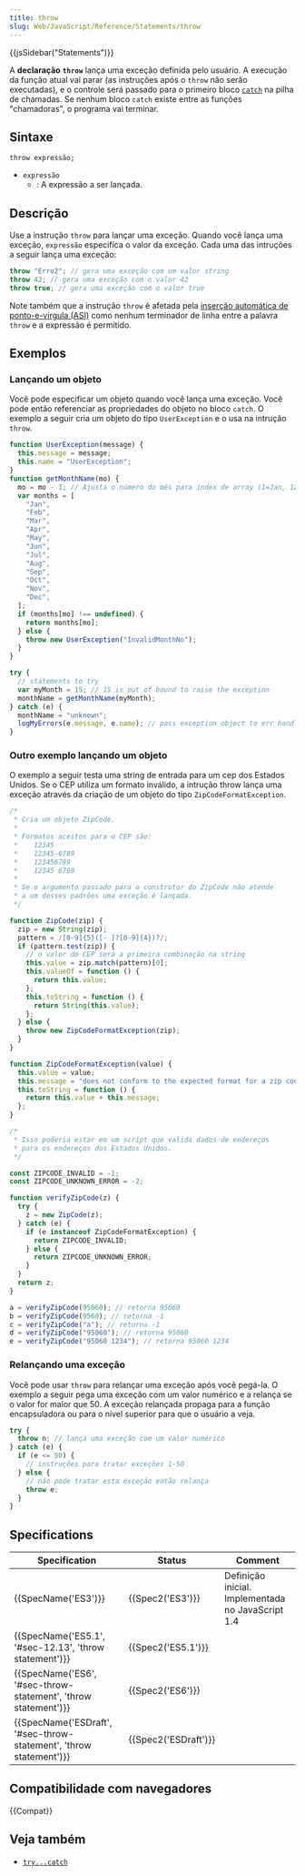 ```yaml
---
title: throw
slug: Web/JavaScript/Reference/Statements/throw
---
```


{{jsSidebar("Statements")}}

A **declaração** **`throw`** lança uma exceção definida pelo usuário. A execução da função atual vai parar (as instruções após o `throw` não serão executadas), e o controle será passado para o primeiro bloco [`catch`](/pt-BR/docs/Web/JavaScript/Reference/Statements/try...catch) na pilha de chamadas. Se nenhum bloco `catch` existe entre as funções "chamadoras", o programa vai terminar.

## Sintaxe

```
throw expressão;
```

- `expressão`
  - : A expressão a ser lançada.

## Descrição

Use a instrução `throw` para lançar uma exceção. Quando você lança uma exceção, `expressão` especifica o valor da exceção. Cada uma das intruções a seguir lança uma exceção:

```js
throw "Erro2"; // gera uma exceção com um valor string
throw 42; // gera uma exceção com o valor 42
throw true; // gera uma exceção com o valor true
```

Note também que a instrução `throw` é afetada pela [inserção automática de ponto-e-vírgula (ASI)](/pt-BR/docs/Web/JavaScript/Reference/Lexical_grammar#Automatic_semicolon_insertion) como nenhum terminador de linha entre a palavra `throw` e a expressão é permitido.

## Exemplos

### Lançando um objeto

Você pode especificar um objeto quando você lança uma exceção. Você pode então referenciar as propriedades do objeto no bloco `catch`. O exemplo a seguir cria um objeto do tipo `UserException` e o usa na intrução `throw`.

```js
function UserException(message) {
  this.message = message;
  this.name = "UserException";
}
function getMonthName(mo) {
  mo = mo - 1; // Ajusta o número do mês para index de array (1=Jan, 12=Dec)
  var months = [
    "Jan",
    "Feb",
    "Mar",
    "Apr",
    "May",
    "Jun",
    "Jul",
    "Aug",
    "Sep",
    "Oct",
    "Nov",
    "Dec",
  ];
  if (months[mo] !== undefined) {
    return months[mo];
  } else {
    throw new UserException("InvalidMonthNo");
  }
}

try {
  // statements to try
  var myMonth = 15; // 15 is out of bound to raise the exception
  monthName = getMonthName(myMonth);
} catch (e) {
  monthName = "unknown";
  logMyErrors(e.message, e.name); // pass exception object to err handler
}
```

### Outro exemplo lançando um objeto

O exemplo a seguir testa uma string de entrada para um cep dos Estados Unidos. Se o CEP utiliza um formato inválido, a intrução throw lança uma exceção através da criação de um objeto do tipo `ZipCodeFormatException`.

```js
/*
 * Cria um objeto ZipCode.
 *
 * Formatos aceitos para o CEP são:
 *    12345
 *    12345-6789
 *    123456789
 *    12345 6789
 *
 * Se o argumento passado para o construtor do ZipCode não atende
 * a um desses padrões uma exceção é lançada.
 */

function ZipCode(zip) {
  zip = new String(zip);
  pattern = /[0-9]{5}([- ]?[0-9]{4})?/;
  if (pattern.test(zip)) {
    // o valor do CEP será a primeira combinação na string
    this.value = zip.match(pattern)[0];
    this.valueOf = function () {
      return this.value;
    };
    this.toString = function () {
      return String(this.value);
    };
  } else {
    throw new ZipCodeFormatException(zip);
  }
}

function ZipCodeFormatException(value) {
  this.value = value;
  this.message = "does not conform to the expected format for a zip code";
  this.toString = function () {
    return this.value + this.message;
  };
}

/*
 * Isso poderia estar em um script que valida dados de endereços
 * para os endereços dos Estados Unidos.
 */

const ZIPCODE_INVALID = -1;
const ZIPCODE_UNKNOWN_ERROR = -2;

function verifyZipCode(z) {
  try {
    z = new ZipCode(z);
  } catch (e) {
    if (e instanceof ZipCodeFormatException) {
      return ZIPCODE_INVALID;
    } else {
      return ZIPCODE_UNKNOWN_ERROR;
    }
  }
  return z;
}

a = verifyZipCode(95060); // retorna 95060
b = verifyZipCode(9560); // retorna -1
c = verifyZipCode("a"); // retorna -1
d = verifyZipCode("95060"); // retorna 95060
e = verifyZipCode("95060 1234"); // retorna 95060 1234
```

### Relançando uma exceção

Você pode usar `throw` para relançar uma exceção após você pegá-la. O exemplo a seguir pega uma exceção com um valor numérico e a relança se o valor for maior que 50. A exceção relançada propaga para a função encapsuladora ou para o nível superior para que o usuário a veja.

```js
try {
  throw n; // lança uma exceção com um valor numérico
} catch (e) {
  if (e <= 50) {
    // instruções para tratar exceções 1-50
  } else {
    // não pode tratar esta exceção então relança
    throw e;
  }
}
```

## Specifications

| Specification                                                      | Status               | Comment                                           |
| ------------------------------------------------------------------ | -------------------- | ------------------------------------------------- |
| {{SpecName('ES3')}}                                                | {{Spec2('ES3')}}     | Definição inicial. Implementada no JavaScript 1.4 |
| {{SpecName('ES5.1', '#sec-12.13', 'throw statement')}}             | {{Spec2('ES5.1')}}   |                                                   |
| {{SpecName('ES6', '#sec-throw-statement', 'throw statement')}}     | {{Spec2('ES6')}}     |                                                   |
| {{SpecName('ESDraft', '#sec-throw-statement', 'throw statement')}} | {{Spec2('ESDraft')}} |                                                   |

## Compatibilidade com navegadores

{{Compat}}

## Veja também

- [`try...catch`](/pt-BR/docs/Web/JavaScript/Reference/Statements/try...catch)
